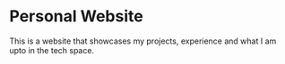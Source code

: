 # Personal Website
This is a website that showcases my projects, experience and what I am upto in the tech space.
